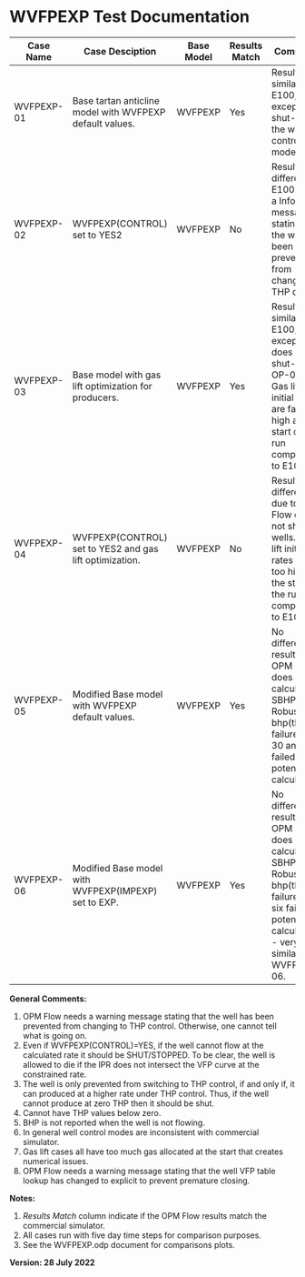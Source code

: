 # WVFPEXP Test Documentation

Case Name | Case Desciption                                               | Base Model | Results<br />Match | Comments |
--------- | -----------------------------                                 | ---------- | ------- | ------------------------------------- |
WVFPEXP-01| Base tartan anticline model with WVFPEXP default values.      | WVFPEXP    | Yes     | Results similar to E100, except early shut-in and the well control modes. 
WVFPEXP-02| WVFPEXP(CONTROL) set to YES2                                  | WVFPEXP    | No      | Results different to E100. Need a Info message stating that the well has been prevented from changing to THP control.
WVFPEXP-03| Base model with gas lift optimization for producers.          | WVFPEXP    | Yes     | Results similar to E100, except flow does not shut-in the OP-01 well. Gas lift initial rates are far too high at the start of the run compared to E100. 
WVFPEXP-04| WVFPEXP(CONTROL) set to YES2 and gas lift optimization.       | WVFPEXP    | No      | Results are different due to OPM Flow does not shut-in wells. Gas lift initial rates are far too high at the start of the run compared to E100. 
WVFPEXP-05| Modified Base model with WVFPEXP default values.              | WVFPEXP    | Yes     | No difference in results, but OPM Flow does not calculate SBHP. Robust bhp(thp) failures is 30 and six failed potential calculations.
WVFPEXP-06| Modified Base model with WVFPEXP(IMPEXP) set to EXP.          | WVFPEXP    | Yes     | No difference in results, but OPM Flow does not calculate SBHP. Robust bhp(thp) failures is six failed potential calculations - very similar WVFPEXP-06.

**General Comments:** 

1.  OPM Flow needs a warning message stating that the well has been prevented from changing to THP control. Otherwise, one cannot tell what is going on.
2.  Even if WVFPEXP(CONTROL)=YES, if the well cannot flow at the calculated rate it should be SHUT/STOPPED. To be clear, the well is allowed to die if the IPR does not intersect the VFP curve at the constrained rate.
3.  The well is only prevented from switching to THP control, if and only if, it can produced at a higher rate under THP control. Thus, if the well cannot produce at zero THP then it should be shut.
4.  Cannot have THP values below zero.
3.  BHP is not reported when the well is not flowing.
4.  In general well control modes are inconsistent with commercial simulator.
5.  Gas lift cases all have too much gas allocated at the start that creates numerical issues.
6.  OPM Flow needs a warning message stating that the well VFP table lookup has changed to explicit to prevent premature closing.


**Notes:** 

1.  _Results Match_ column indicate if the OPM Flow results match the commercial simulator.
2.  All cases run with five day time steps for comparison purposes.
3.  See the WVFPEXP.odp document for comparisons plots.

**Version: 28 July 2022**
